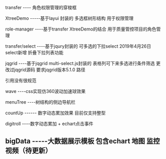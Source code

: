 transfer  ---- 角色权限管理的穿梭框  

XtreeDemo  -----基于layui 封装的 多选框树形结构 用于权限管理  

role-manager  ----基于transfer  XtreeDemo的结合  用于质量管控项目的角色管理  

transfer/select  ----基于jqury封装的 可多选的下拉select   2019年4月26日  select新增 折叠下拉列表功能

jqgrid    ----基于jqgrid  multi-select.js封装的  表格列可下来多选进行条件筛选    更改过jqgrid源码 要求jqgrid版本5.1.0  路径  

引用没有很规范  

wave   ----css实现仿360波动加速球效果

menuTree   ----树结构的侧边导航栏

countUp  ------ 数字动态累加效果 目前仅支持整型

digitroll  ----数字动态累加 + echart点击事件   

## bigData  -----大数据展示模板  包含echart  地图  监控视频（待更新）
